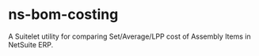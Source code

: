# ns-bom-costing
A Suitelet utility for comparing Set/Average/LPP cost of Assembly Items in NetSuite ERP.
